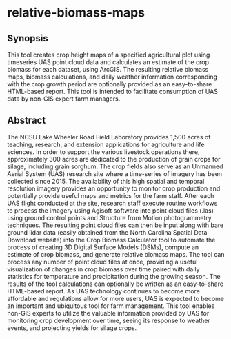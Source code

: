 # relative-biomass-maps
## Synopsis
This tool creates crop height maps of a specified agricultural plot using timeseries UAS point cloud data and calculates an estimate of the crop biomass for each dataset, using ArcGIS. The resulting relative biomass maps, biomass calculations, and daily weather information corresponding with the crop growth period are optionally provided as an easy-to-share HTML-based report. This tool is intended to facilitate consumption of UAS data by non-GIS expert farm managers.

## Abstract
The NCSU Lake Wheeler Road Field Laboratory provides 1,500 acres of teaching, research, and extension applications for agriculture and life sciences. In order to support the various livestock operations there, approximately 300 acres are dedicated to the production of grain crops for silage, including grain sorghum. The crop fields also serve as an Unmanned Aerial System (UAS) research site where a time-series of imagery has been collected since 2015. The availability of this high spatial and temporal resolution imagery provides an opportunity to monitor crop production and potentially provide useful maps and metrics for the farm staff. After each UAS flight conducted at the site, research staff execute routine workflows to process the imagery using Agisoft software into point cloud files (.las) using ground control points and Structure from Motion photogrammetry techniques. The resulting point cloud files can then be input along with bare ground lidar data (easily obtained from the North Carolina Spatial Data Download website) into the Crop Biomass Calculator tool to automate the process of creating 3D Digital Surface Models (DSMs), compute an estimate of crop biomass, and generate relative biomass maps. The tool can process any number of point cloud files at once, providing a useful visualization of changes in crop biomass over time paired with daily statistics for temperature and precipitation during the growing season. The results of the tool calculations can optionally be written as an easy-to-share HTML-based report. As UAS technology continues to become more affordable and regulations allow for more users, UAS is expected to become an important and ubiquitous tool for farm management. This tool enables non-GIS experts to utilize the valuable information provided by UAS for monitoring crop development over time, seeing its response to weather events, and projecting yields for silage crops.
